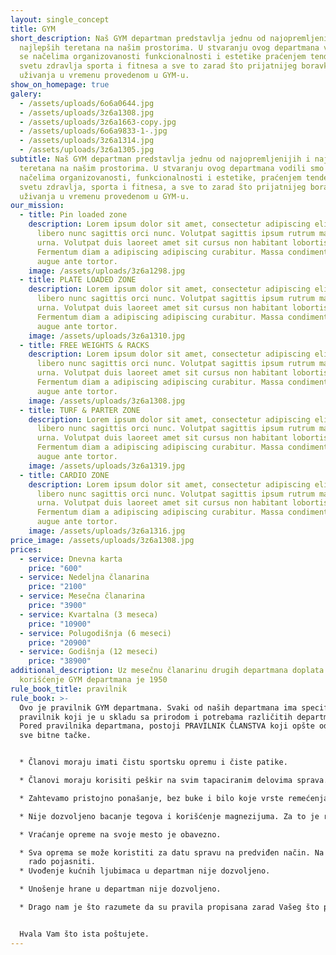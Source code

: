 ```yaml
---
layout: single_concept
title: GYM
short_description: Naš GYM departman predstavlja jednu od najopremljenijih i
  najlepših teretana na našim prostorima. U stvaranju ovog departmana vodili smo
  se načelima organizovanosti funkcionalnosti i estetike praćenjem tendencija u
  svetu zdravlja sporta i fitnesa a sve to zarad što prijatnijeg boravka i
  uživanja u vremenu provedenom u GYM-u.
show_on_homepage: true
galery:
  - /assets/uploads/6o6a0644.jpg
  - /assets/uploads/3z6a1308.jpg
  - /assets/uploads/3z6a1663-copy.jpg
  - /assets/uploads/6o6a9833-1-.jpg
  - /assets/uploads/3z6a1314.jpg
  - /assets/uploads/3z6a1305.jpg
subtitle: Naš GYM departman predstavlja jednu od najopremljenijih i najlepših
  teretana na našim prostorima. U stvaranju ovog departmana vodili smo se
  načelima organizovanosti, funkcionalnosti i estetike, praćenjem tendencija u
  svetu zdravlja, sporta i fitnesa, a sve to zarad što prijatnijeg boravka i
  uživanja u vremenu provedenom u GYM-u.
our_mission:
  - title: Pin loaded zone
    description: Lorem ipsum dolor sit amet, consectetur adipiscing elit. Diam, elit
      libero nunc sagittis orci nunc. Volutpat sagittis ipsum rutrum mauris,
      urna. Volutpat duis laoreet amet sit cursus non habitant lobortis.
      Fermentum diam a adipiscing adipiscing curabitur. Massa condimentum purus
      augue ante tortor.
    image: /assets/uploads/3z6a1298.jpg
  - title: PLATE LOADED ZONE
    description: Lorem ipsum dolor sit amet, consectetur adipiscing elit. Diam, elit
      libero nunc sagittis orci nunc. Volutpat sagittis ipsum rutrum mauris,
      urna. Volutpat duis laoreet amet sit cursus non habitant lobortis.
      Fermentum diam a adipiscing adipiscing curabitur. Massa condimentum purus
      augue ante tortor.
    image: /assets/uploads/3z6a1310.jpg
  - title: FREE WEIGHTS & RACKS
    description: Lorem ipsum dolor sit amet, consectetur adipiscing elit. Diam, elit
      libero nunc sagittis orci nunc. Volutpat sagittis ipsum rutrum mauris,
      urna. Volutpat duis laoreet amet sit cursus non habitant lobortis.
      Fermentum diam a adipiscing adipiscing curabitur. Massa condimentum purus
      augue ante tortor.
    image: /assets/uploads/3z6a1308.jpg
  - title: TURF & PARTER ZONE
    description: Lorem ipsum dolor sit amet, consectetur adipiscing elit. Diam, elit
      libero nunc sagittis orci nunc. Volutpat sagittis ipsum rutrum mauris,
      urna. Volutpat duis laoreet amet sit cursus non habitant lobortis.
      Fermentum diam a adipiscing adipiscing curabitur. Massa condimentum purus
      augue ante tortor.
    image: /assets/uploads/3z6a1319.jpg
  - title: CARDIO ZONE
    description: Lorem ipsum dolor sit amet, consectetur adipiscing elit. Diam, elit
      libero nunc sagittis orci nunc. Volutpat sagittis ipsum rutrum mauris,
      urna. Volutpat duis laoreet amet sit cursus non habitant lobortis.
      Fermentum diam a adipiscing adipiscing curabitur. Massa condimentum purus
      augue ante tortor.
    image: /assets/uploads/3z6a1316.jpg
price_image: /assets/uploads/3z6a1308.jpg
prices:
  - service: Dnevna karta
    price: "600"
  - service: Nedeljna članarina
    price: "2100"
  - service: Mesečna članarina
    price: "3900"
  - service: Kvartalna (3 meseca)
    price: "10900"
  - service: Polugodišnja (6 meseci)
    price: "20900"
  - service: Godišnja (12 meseci)
    price: "38900"
additional_description: Uz mesečnu članarinu drugih departmana doplata za
  korišćenje GYM departmana je 1950
rule_book_title: pravilnik
rule_book: >-
  Ovo je pravilnik GYM departmana. Svaki od naših departmana ima specifičan
  pravilnik koji je u skladu sa prirodom i potrebama različitih departmana.
  Pored pravilnika departmana, postoji PRAVILNIK ČLANSTVA koji opšte određuje
  sve bitne tačke.


  * Članovi moraju imati čistu sportsku opremu i čiste patike.

  * Članovi moraju korisiti peškir na svim tapaciranim delovima sprava. Ukoliko ste zaboravili svoj, na našoj recepciji možete kupiti ili iznajmiti čist peškir.

  * Zahtevamo pristojno ponašanje, bez buke i bilo koje vrste remećenja drugih članova.

  * Nije dozvoljeno bacanje tegova i korišćenje magnezijuma. Za to je rezervisan departman.

  * Vraćanje opreme na svoje mesto je obavezno.

  * Sva oprema se može koristiti za datu spravu na predviđen način. Na svakoj spravi postoji slikoviti prikaz, a ukoliko vam je potrebna dodatna instrukcija naši treneri će vam \
    rado pojasniti.
  * Uvođenje kućnih ljubimaca u departman nije dozvoljeno.

  * Unošenje hrane u departman nije dozvoljeno.

  * Drago nam je što razumete da su pravila propisana zarad Vašeg što prijatnijeg boravka kao i kvalitetnije usluge.


  Hvala Vam što ista poštujete.
---
```

